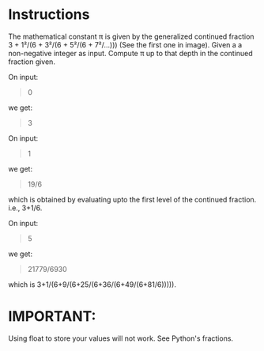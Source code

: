 # Instructions

The mathematical constant π is given by the generalized continued fraction 3 + 1²/(6 + 3²/(6 + 5²/(6 + 7²/...))) (See the first one in image). Given a a non-negative integer as input. Compute π up to that depth in the continued fraction given.

On input:

>0

we get:

>3

On input:

>1

we get:

>19/6

which is obtained by evaluating upto the first level of the continued fraction. i.e., 3+1/6.

On input:

>5

we get:

>21779/6930

which is 3+1/(6+9/(6+25/(6+36/(6+49/(6+81/6))))).

# IMPORTANT: 
Using float to store your values will not work. See Python's fractions.
